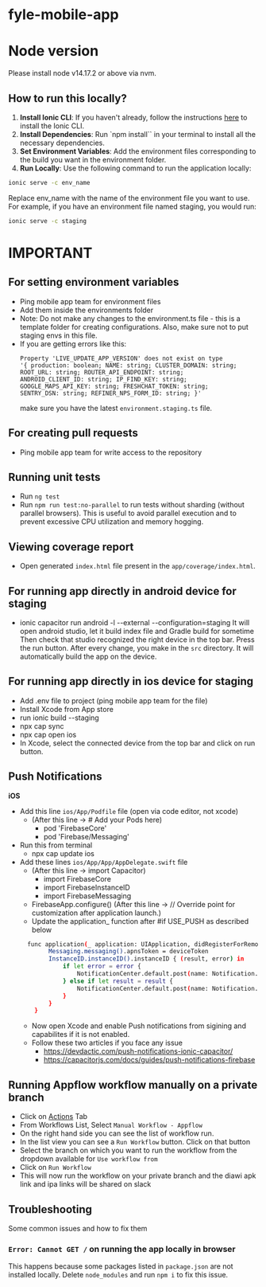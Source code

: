 # fyle-mobile-app

# Node version

Please install node v14.17.2 or above via nvm.

## How to run this locally?

1. **Install Ionic CLI**: If you haven't already, follow the instructions [here](https://ionicframework.com/docs/cli) to install the Ionic CLI.
2. **Install Dependencies**: Run `npm install`` in your terminal to install all the necessary dependencies.
3. **Set Environment Variables**: Add the environment files corresponding to the build you want in the environment folder.
4. **Run Locally**: Use the following command to run the application locally:
```bash
ionic serve -c env_name
```
Replace env_name with the name of the environment file you want to use. For example, if you have an environment file named staging, you would run:
```bash
ionic serve -c staging
```

# IMPORTANT
## For setting environment variables

 - Ping mobile app team for environment files
 - Add them inside the environments folder
 - Note: Do not make any changes to the environment.ts file - this is a template folder for creating configurations. Also, make sure not to put staging envs in this file.
 - If you are getting errors like this:
   ```
   Property 'LIVE_UPDATE_APP_VERSION' does not exist on type
   '{ production: boolean; NAME: string; CLUSTER_DOMAIN: string; ROOT_URL: string; ROUTER_API_ENDPOINT: string;
   ANDROID_CLIENT_ID: string; IP_FIND_KEY: string; GOOGLE_MAPS_API_KEY: string; FRESHCHAT_TOKEN: string;
   SENTRY_DSN: string; REFINER_NPS_FORM_ID: string; }'
   ```
   make sure you have the latest `environment.staging.ts` file.

## For creating pull requests

  - Ping mobile app team for write access to the repository

## Running unit tests

  - Run `ng test`
  - Run `npm run test:no-parallel` to run tests without sharding (without parallel browsers). This is useful to avoid parallel execution and to prevent excessive CPU utilization and memory hogging.

## Viewing coverage report

  - Open generated `index.html` file present in the `app/coverage/index.html`.

## For running app directly in android device for staging

  - ionic capacitor run android -l --external --configuration=staging
    It will open android studio, let it build index file and Gradle build for sometime
    Then check that studio recognized the right device in the top bar. Press the run button. After every change, you make in the `src` directory. It will automatically build the app on the device.

## For running app directly in ios device for staging

  - Add .env file to project (ping mobile app team for the file)
  - Install Xcode from App store
  - run ionic build --staging 
  - npx cap sync
  - npx cap open ios
  - In Xcode, select the connected device from the top bar and click on run button.

## Push Notifications
  **iOS**
  - Add this line `ios/App/Podfile` file (open via code editor, not xcode)
    - (After this line -> # Add your Pods here)
      - pod 'FirebaseCore'
      - pod 'Firebase/Messaging'
  - Run this from terminal 
    - npx cap update ios
  - Add these lines `ios/App/App/AppDelegate.swift` file
    - (After this line -> import Capacitor)
      - import FirebaseCore
      - import FirebaseInstanceID
      - import FirebaseMessaging 
    - FirebaseApp.configure() (After this line -> // Override point for customization after application launch.)
    - Update the application_ function after #if USE_PUSH as described below
    ```bash
      func application(_ application: UIApplication, didRegisterForRemoteNotificationsWithDeviceToken deviceToken: Data) {
            Messaging.messaging().apnsToken = deviceToken
            InstanceID.instanceID().instanceID { (result, error) in
                if let error = error {
                    NotificationCenter.default.post(name: Notification.Name(CAPNotifications.DidFailToRegisterForRemoteNotificationsWithError.name()), object: error)
                } else if let result = result {
                    NotificationCenter.default.post(name: Notification.Name(CAPNotifications.DidRegisterForRemoteNotificationsWithDeviceToken.name()), object: result.token)
                }
            }
        }
    ```
    - Now open Xcode and enable Push notifications from sigining and capabilites if it is not enabled.
    - Follow these two articles if you face any issue
      - https://devdactic.com/push-notifications-ionic-capacitor/
      - https://capacitorjs.com/docs/guides/push-notifications-firebase

## Running Appflow workflow manually on a private branch

 - Click on [Actions](https://github.com/fylein/fyle-mobile-app2/actions) Tab
 - From Workflows List, Select `Manual Workflow - Appflow`
 - On the right hand side you can see the list of workflow run.
 - In the list view you can see a `Run Workflow` button. Click on that button
 - Select the branch on which you want to run the workflow from the dropdown available for `Use workflow from`
 - Click on `Run Workflow`
 - This will now run the workflow on your private branch and the diawi apk link and ipa links will be shared on slack

 ## Troubleshooting
 Some common issues and how to fix them

 ### `Error: Cannot GET /`  on running the app locally in browser
 This happens because some packages listed in `package.json` are not installed locally. Delete `node_modules` and run `npm i` to fix this issue.
